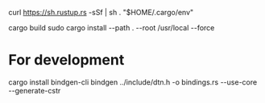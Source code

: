curl https://sh.rustup.rs -sSf | sh
. "$HOME/.cargo/env"

cargo build
sudo cargo install --path . --root /usr/local --force



# For development
cargo install bindgen-cli
bindgen ../include/dtn.h -o bindings.rs --use-core  --generate-cstr
